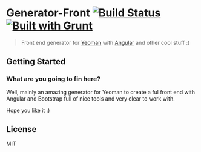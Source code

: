 # Generator-Front [![Build Status](https://secure.travis-ci.org/timbergus/generator-front.png?branch=master)](https://travis-ci.org/timbergus/generator-front) [![Built with Grunt](https://cdn.gruntjs.com/builtwith.png)](http://gruntjs.com/)

> Front end generator for [Yeoman](http://yeoman.io) with [Angular](https://angularjs.org/) and other cool stuff :)

## Getting Started

### What are you going to fin here?

Well, mainly an amazing generator for Yeoman to create a ful front end with Angular and Bootstrap full of nice tools and very clear to work with.

Hope you like it :)

## License

MIT
